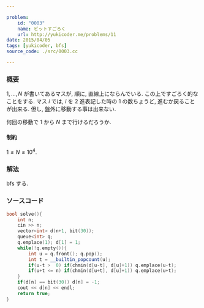 ```yaml
---

problem:
    id: "0003"
    name: ビットすごろく
    url: http://yukicoder.me/problems/11
date: 2015/04/05
tags: [yukicoder, bfs]
source_code: ./src/0003.cc

---
```


### 概要

$1, \dots, N$ が書いてあるマスが, 順に, 直線上にならんでいる.
この上ですごろく的なことをする.
マス $i$ では, $i$ を $2$ 進表記した時の $1$ の数ちょうど, 進むか戻ることが出来る.
但し, 盤外に移動する事は出来ない.

何回の移動で $1$ から $N$ まで行けるだろうか.

#### 制約

$1 \le N \le 10^4$.

### 解法

bfs する.

### ソースコード

~~~ cpp
bool solve(){
    int n;
    cin >> n;
    vector<int> d(n+1, bit(30));
    queue<int> q;
    q.emplace(1); d[1] = 1;
    while(!q.empty()){
        int u = q.front(); q.pop();
        int t = __builtin_popcount(u);
        if(u-t >  0) if(chmin(d[u-t], d[u]+1)) q.emplace(u-t);
        if(u+t <= n) if(chmin(d[u+t], d[u]+1)) q.emplace(u+t);
    }
    if(d[n] == bit(30)) d[n] = -1;
    cout << d[n] << endl;
    return true;
}
~~~


